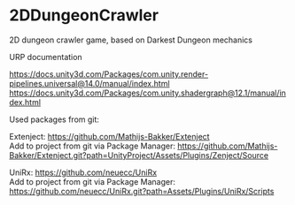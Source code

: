# 2DDungeonCrawler
2D dungeon crawler game, based on Darkest Dungeon mechanics

URP documentation

https://docs.unity3d.com/Packages/com.unity.render-pipelines.universal@14.0/manual/index.html
https://docs.unity3d.com/Packages/com.unity.shadergraph@12.1/manual/index.html

Used packages from git:

Extenject: https://github.com/Mathijs-Bakker/Extenject </br>
Add to project from git via Package Manager: https://github.com/Mathijs-Bakker/Extenject.git?path=UnityProject/Assets/Plugins/Zenject/Source

UniRx: https://github.com/neuecc/UniRx </br>
Add to project from git via Package Manager: https://github.com/neuecc/UniRx.git?path=Assets/Plugins/UniRx/Scripts

